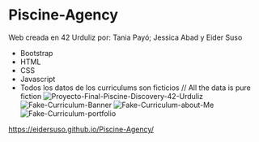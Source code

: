 # Piscine-Agency
Web creada en 42 Urduliz por: Tania Payó; Jessica Abad y Eider Suso
<br />
- Bootstrap
- HTML
- CSS
- Javascript
- Todos los datos de los curriculums son ficticios // All the data is pure fiction
![Proyecto-Final-Piscine-Discovery-42-Urduliz](https://user-images.githubusercontent.com/45559339/203625246-cec2c4f4-3d02-4846-88e0-6a4df832fc35.png)
![Fake-Curriculum-Banner](https://user-images.githubusercontent.com/45559339/203625261-66529d8e-a69a-421a-aa97-2c05e6e218d4.png)
![Fake-Curriculum-about-Me](https://user-images.githubusercontent.com/45559339/203625272-d2f2189a-874c-428a-9e91-b9d44446f6c9.png)
![Fake-Curriculum-portfolio](https://user-images.githubusercontent.com/45559339/203625284-2765c927-458d-43b1-b18c-cdc5b206a95b.png)

https://eidersuso.github.io/Piscine-Agency/
